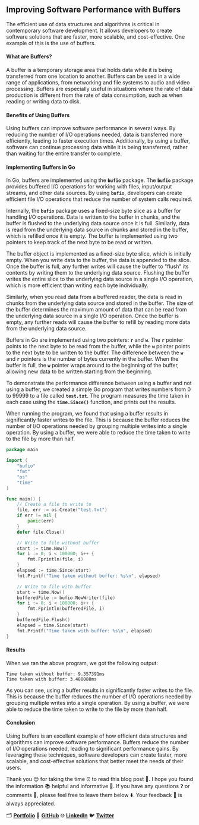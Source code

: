 ## Improving Software Performance with Buffers

The efficient use of data structures and algorithms is critical in contemporary software development. It allows developers to create software solutions that are faster, more scalable, and cost-effective. One example of this is the use of buffers.

#### **What are Buffers?**

A buffer is a temporary storage area that holds data while it is being transferred from one location to another. Buffers can be used in a wide range of applications, from networking and file systems to audio and video processing. Buffers are especially useful in situations where the rate of data production is different from the rate of data consumption, such as when reading or writing data to disk.

#### **Benefits of Using Buffers**

Using buffers can improve software performance in several ways. By reducing the number of I/O operations needed, data is transferred more efficiently, leading to faster execution times. Additionally, by using a buffer, software can continue processing data while it is being transferred, rather than waiting for the entire transfer to complete.

#### **Implementing Buffers in Go**

In Go, buffers are implemented using the **`bufio`** package. The **`bufio`** package provides buffered I/O operations for working with files, input/output streams, and other data sources. By using **`bufio`**, developers can create efficient file I/O operations that reduce the number of system calls required.

Internally, the **`bufio`** package uses a fixed-size byte slice as a buffer for handling I/O operations. Data is written to the buffer in chunks, and the buffer is flushed to the underlying data source once it is full. Similarly, data is read from the underlying data source in chunks and stored in the buffer, which is refilled once it is empty. The buffer is implemented using two pointers to keep track of the next byte to be read or written.

The buffer object is implemented as a fixed-size byte slice, which is initially empty. When you write data to the buffer, the data is appended to the slice. Once the buffer is full, any further writes will cause the buffer to "flush" its contents by writing them to the underlying data source. Flushing the buffer writes the entire slice to the underlying data source in a single I/O operation, which is more efficient than writing each byte individually.

Similarly, when you read data from a buffered reader, the data is read in chunks from the underlying data source and stored in the buffer. The size of the buffer determines the maximum amount of data that can be read from the underlying data source in a single I/O operation. Once the buffer is empty, any further reads will cause the buffer to refill by reading more data from the underlying data source.

Buffers in Go are implemented using two pointers: **`r`** and **`w`**. The **`r`** pointer points to the next byte to be read from the buffer, while the **`w`** pointer points to the next byte to be written to the buffer. The difference between the **`w`** and **`r`** pointers is the number of bytes currently in the buffer. When the buffer is full, the **`w`** pointer wraps around to the beginning of the buffer, allowing new data to be written starting from the beginning.

To demonstrate the performance difference between using a buffer and not using a buffer, we created a simple Go program that writes numbers from 0 to 99999 to a file called **`test.txt`**. The program measures the time taken in each case using the **`time.Since()`** function, and prints out the results.

When running the program, we found that using a buffer results in significantly faster writes to the file. This is because the buffer reduces the number of I/O operations needed by grouping multiple writes into a single operation. By using a buffer, we were able to reduce the time taken to write to the file by more than half.

```go
package main

import (
    "bufio"
    "fmt"
    "os"
    "time"
)

func main() {
    // Create a file to write to
    file, err := os.Create("test.txt")
    if err != nil {
        panic(err)
    }
    defer file.Close()

    // Write to file without buffer
    start := time.Now()
    for i := 0; i < 100000; i++ {
        fmt.Fprintln(file, i)
    }
    elapsed := time.Since(start)
    fmt.Printf("Time taken without buffer: %s\n", elapsed)

    // Write to file with buffer
    start = time.Now()
    bufferedFile := bufio.NewWriter(file)
    for i := 0; i < 100000; i++ {
        fmt.Fprintln(bufferedFile, i)
    }
    bufferedFile.Flush()
    elapsed = time.Since(start)
    fmt.Printf("Time taken with buffer: %s\n", elapsed)
}
```

#### **Results**

When we ran the above program, we got the following output:

```shell
Time taken without buffer: 9.357391ms
Time taken with buffer: 3.488088ms
```

As you can see, using a buffer results in significantly faster writes to the file. This is because the buffer reduces the number of I/O operations needed by grouping multiple writes into a single operation. By using a buffer, we were able to reduce the time taken to write to the file by more than half.

#### **Conclusion**

Using buffers is an excellent example of how efficient data structures and algorithms can improve software performance. Buffers reduce the number of I/O operations needed, leading to significant performance gains. By leveraging these techniques, software developers can create faster, more scalable, and cost-effective solutions that better meet the needs of their users.

Thank you 😊 for taking the time ⏰ to read this blog post 📖. I hope you found the information 📚 helpful and informative 🧠. If you have any questions ❓ or comments 💬, please feel free to leave them below ⬇️. Your feedback 📝 is always appreciated.

🗂️ **[Portfolio](https://iamrajiv.github.io/)** 🐙 **[GitHub](https://github.com/iamrajiv)** 🌐 **[LinkedIn](https://www.linkedin.com/in/iamrajivranjansingh)** 🐦 **[Twitter](https://twitter.com/therajiv)**
